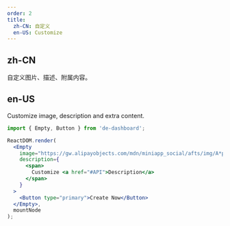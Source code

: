 ```yaml
---
order: 2
title:
  zh-CN: 自定义
  en-US: Customize
---
```


## zh-CN

自定义图片、描述、附属内容。

## en-US

Customize image, description and extra content.

```jsx
import { Empty, Button } from 'de-dashboard';

ReactDOM.render(
  <Empty
    image="https://gw.alipayobjects.com/mdn/miniapp_social/afts/img/A*pevERLJC9v0AAAAAAAAAAABjAQAAAQ/original"
    description={
      <span>
        Customize <a href="#API">Description</a>
      </span>
    }
  >
    <Button type="primary">Create Now</Button>
  </Empty>,
  mountNode
);
```
